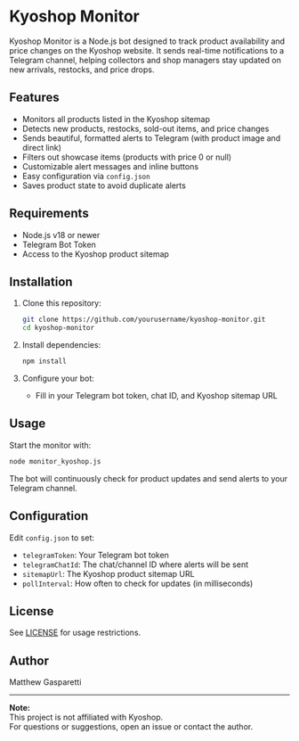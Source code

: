 # Kyoshop Monitor

Kyoshop Monitor is a Node.js bot designed to track product availability and price changes on the Kyoshop website. It sends real-time notifications to a Telegram channel, helping collectors and shop managers stay updated on new arrivals, restocks, and price drops.

## Features

- Monitors all products listed in the Kyoshop sitemap
- Detects new products, restocks, sold-out items, and price changes
- Sends beautiful, formatted alerts to Telegram (with product image and direct link)
- Filters out showcase items (products with price 0 or null)
- Customizable alert messages and inline buttons
- Easy configuration via `config.json`
- Saves product state to avoid duplicate alerts

## Requirements

- Node.js v18 or newer
- Telegram Bot Token
- Access to the Kyoshop product sitemap

## Installation

1. Clone this repository:
    ```bash
    git clone https://github.com/yourusername/kyoshop-monitor.git
    cd kyoshop-monitor
    ```

2. Install dependencies:
    ```bash
    npm install
    ```

3. Configure your bot:
    - Fill in your Telegram bot token, chat ID, and Kyoshop sitemap URL

## Usage

Start the monitor with:

```bash
node monitor_kyoshop.js
```

The bot will continuously check for product updates and send alerts to your Telegram channel.

## Configuration

Edit `config.json` to set:

- `telegramToken`: Your Telegram bot token
- `telegramChatId`: The chat/channel ID where alerts will be sent
- `sitemapUrl`: The Kyoshop product sitemap URL
- `pollInterval`: How often to check for updates (in milliseconds)

## License

See [LICENSE](LICENSE) for usage restrictions.

## Author

Matthew Gasparetti

---

**Note:**  
This project is not affiliated with Kyoshop.  
For questions or suggestions, open an issue or contact the author.

